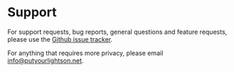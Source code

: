 # Support

For support requests, bug reports, general questions and feature requests, please use the [Github issue tracker](https://github.com/putyourlightson/craft-campaign/issues). 

For anything that requires more privacy, please email [info@putyourlightson.net](mailto:info@putyourlightson.net).
